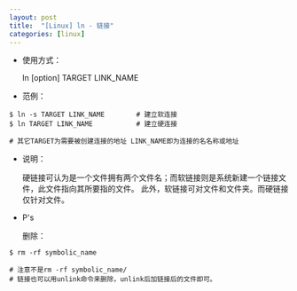 ```yaml
---
layout: post
title:  "[Linux] ln - 链接"
categories: [linux]
---
```


* 使用方式：

	ln [option] TARGET LINK_NAME

* 范例：
	
```
$ ln -s TARGET LINK_NAME        # 建立软连接
$ ln TARGET LINK_NAME           # 建立硬连接

# 其它TARGET为需要被创建连接的地址 LINK_NAME即为连接的名名称或地址
```

* 说明：

	硬链接可认为是一个文件拥有两个文件名；而软链接则是系统新建一个链接文件，此文件指向其所要指的文件。
	此外，软链接可对文件和文件夹。而硬链接仅针对文件。

* P's

	删除：

```
$ rm -rf symbolic_name         

# 注意不是rm -rf symbolic_name/
# 链接也可以用unlink命令来删除，unlink后加链接后的文件即可。
```
